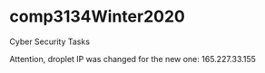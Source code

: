 # comp3134Winter2020
Cyber Security Tasks

Attention, droplet IP was changed for the new one: 165.227.33.155
